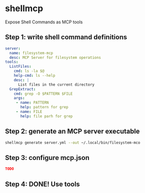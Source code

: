 # shellmcp
Expose Shell Commands as MCP tools

## Step 1: write shell command definitions

```yml
server:
  name: filesystem-mcp
  desc: MCP Server for filesystem operations
tools:
  ListFiles:
    cmd: ls -la $@
    help-cmd: ls --help
    desc: |
      List files in the current directory
  GrepExtract:
    cmd: grep -O $PATTERN $FILE
    args:
     - name: PATTERN
       help: pattern for grep
     - name: FILE
       help: file parh for grep
```

## Step 2: generate an MCP server executable 

```sh
shellmcp generate server.yml --out ~/.local/bin/filesystem-mco
```

## Step 3: configure mcp.json

```json
TODO
```

## Step 4: DONE! Use tools 
